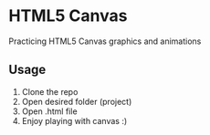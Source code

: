 # HTML5 Canvas
Practicing HTML5 Canvas graphics and animations

## Usage
1. Clone the repo
2. Open desired folder (project)
3. Open .html file
4. Enjoy playing with canvas :)
